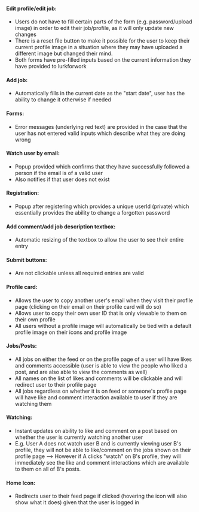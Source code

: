 #### Edit profile/edit job:
* Users do not have to fill certain parts of the form (e.g. password/upload image) in order to edit their job/profile, as it will only      update new changes
* There is a reset file button to make it possible for the user to keep their current profile image in a situation where they may have uploaded a different image but changed their mind.
* Both forms have pre-filled inputs based on the current information they have provided to lurkforwork

#### Add job:
* Automatically fills in the current date as the "start date", user has the ability to change it otherwise if needed

#### Forms:
* Error messages (underlying red text) are provided in the case that the user has not entered valid inputs which describe what they are doing wrong

#### Watch user by email:
* Popup provided which confirms that they have successfully followed a person if the email is of a valid user
* Also notifies if that user does not exist

#### Registration:
* Popup after registering which provides a unique userId (private) which essentially provides the ability to change a forgotten password

#### Add comment/add job description textbox:
* Automatic resizing of the textbox to allow the user to see their entire entry

#### Submit buttons:
* Are not clickable unless all required entries are valid

#### Profile card:
* Allows the user to copy another user's email when they visit their profile page (clicking on their email on their profile card will do so)
* Allows user to copy their own user ID that is only viewable to them on their own profile
* All users without a profile image will automatically be tied with a default profile image on their icons and profile image

#### Jobs/Posts:
* All jobs on either the feed or on the profile page of a user will have likes and comments accessible (user is able to view the people who liked a post, and are also able to view the comments as well)
* All names on the list of likes and comments will be clickable and will redirect user to their profile page
* All jobs regardless on whether it is on feed or someone's profile page will have like and comment interaction available to user if they are watching them

#### Watching:
* Instant updates on ability to like and comment on a post based on whether the user is currently watching another user
* E.g. User A does not watch user B and is currently viewing user B's profile, they will not be able to like/comment on the jobs shown on their profile page --> However if A clicks "watch" on B's profile, they will immediately see the like and comment interactions which are available to them on all of B's posts.

#### Home Icon:
* Redirects user to their feed page if clicked (hovering the icon will also show what it does) given that the user is logged in
